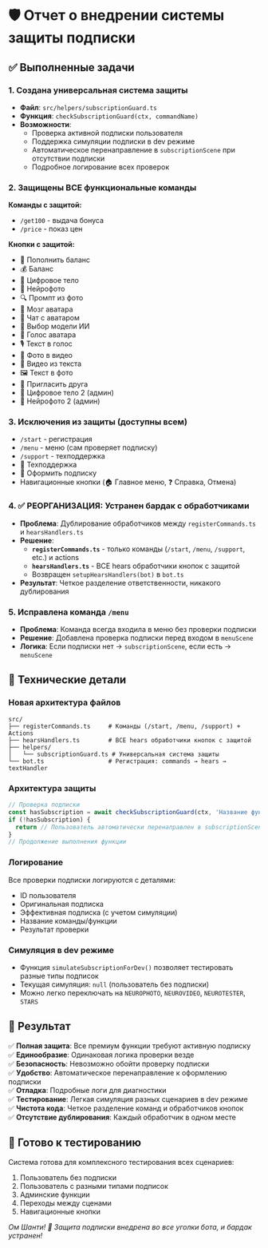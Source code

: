 # 🛡️ Отчет о внедрении системы защиты подписки

## ✅ Выполненные задачи

### 1. Создана универсальная система защиты
- **Файл**: `src/helpers/subscriptionGuard.ts`
- **Функция**: `checkSubscriptionGuard(ctx, commandName)`
- **Возможности**:
  - Проверка активной подписки пользователя
  - Поддержка симуляции подписки в dev режиме
  - Автоматическое перенаправление в `subscriptionScene` при отсутствии подписки
  - Подробное логирование всех проверок

### 2. Защищены ВСЕ функциональные команды
**Команды с защитой:**
- `/get100` - выдача бонуса
- `/price` - показ цен

**Кнопки с защитой:**
- 💎 Пополнить баланс
- 💰 Баланс  
- 🤖 Цифровое тело
- 📸 Нейрофото
- 🔍 Промпт из фото
- 🧠 Мозг аватара
- 💭 Чат с аватаром
- 🤖 Выбор модели ИИ
- 🎤 Голос аватара
- 🎙️ Текст в голос
- 🎥 Фото в видео
- 🎥 Видео из текста
- 🖼️ Текст в фото
- 👥 Пригласить друга
- 🤖 Цифровое тело 2 (админ)
- 📸 Нейрофото 2 (админ)

### 3. Исключения из защиты (доступны всем)
- `/start` - регистрация
- `/menu` - меню (сам проверяет подписку)
- `/support` - техподдержка
- 💬 Техподдержка
- 💫 Оформить подписку
- Навигационные кнопки (🏠 Главное меню, ❓ Справка, Отмена)

### 4. ✅ РЕОРГАНИЗАЦИЯ: Устранен бардак с обработчиками
- **Проблема**: Дублирование обработчиков между `registerCommands.ts` и `hearsHandlers.ts`
- **Решение**: 
  - **`registerCommands.ts`** - только команды (`/start`, `/menu`, `/support`, etc.) и actions
  - **`hearsHandlers.ts`** - ВСЕ hears обработчики кнопок с защитой
  - Возвращен `setupHearsHandlers(bot)` в `bot.ts`
- **Результат**: Четкое разделение ответственности, никакого дублирования

### 5. Исправлена команда `/menu`
- **Проблема**: Команда всегда входила в меню без проверки подписки
- **Решение**: Добавлена проверка подписки перед входом в `menuScene`
- **Логика**: Если подписки нет → `subscriptionScene`, если есть → `menuScene`

## 🔧 Технические детали

### Новая архитектура файлов
```
src/
├── registerCommands.ts     # Команды (/start, /menu, /support) + Actions
├── hearsHandlers.ts        # ВСЕ hears обработчики кнопок с защитой
├── helpers/
│   └── subscriptionGuard.ts # Универсальная система защиты
└── bot.ts                  # Регистрация: commands → hears → textHandler
```

### Архитектура защиты
```typescript
// Проверка подписки
const hasSubscription = await checkSubscriptionGuard(ctx, 'Название функции')
if (!hasSubscription) {
  return // Пользователь автоматически перенаправлен в subscriptionScene
}
// Продолжение выполнения функции
```

### Логирование
Все проверки подписки логируются с деталями:
- ID пользователя
- Оригинальная подписка
- Эффективная подписка (с учетом симуляции)
- Название команды/функции
- Результат проверки

### Симуляция в dev режиме
- Функция `simulateSubscriptionForDev()` позволяет тестировать разные типы подписок
- Текущая симуляция: `null` (пользователь без подписки)
- Можно легко переключать на `NEUROPHOTO`, `NEUROVIDEO`, `NEUROTESTER`, `STARS`

## 🎯 Результат

✅ **Полная защита**: Все премиум функции требуют активную подписку  
✅ **Единообразие**: Одинаковая логика проверки везде  
✅ **Безопасность**: Невозможно обойти проверку подписки  
✅ **Удобство**: Автоматическое перенаправление к оформлению подписки  
✅ **Отладка**: Подробные логи для диагностики  
✅ **Тестирование**: Легкая симуляция разных сценариев в dev режиме  
✅ **Чистота кода**: Четкое разделение команд и обработчиков кнопок  
✅ **Отсутствие дублирования**: Каждый обработчик в одном месте  

## 🚀 Готово к тестированию

Система готова для комплексного тестирования всех сценариев:
1. Пользователь без подписки
2. Пользователь с разными типами подписок
3. Админские функции
4. Переходы между сценами
5. Навигационные кнопки

*Ом Шанти! 🙏 Защита подписки внедрена во все уголки бота, и бардак устранен!* 